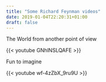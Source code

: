 ```yaml
---
title: "Some Richard Feynman videos"
date: 2019-01-04T22:20:31+01:00
draft: false
---
```


The World from another point of view

{{< youtube GNhlNSLQAFE >}}

Fun to imagine

{{< youtube wf-4zZbX_9ru9U >}}
